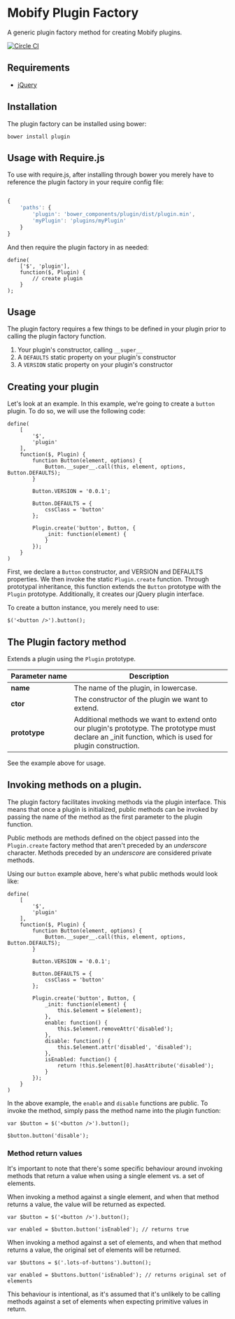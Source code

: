 Mobify Plugin Factory
======

A generic plugin factory method for creating Mobify plugins.

[![Circle CI](https://circleci.com/gh/mobify/plugin/tree/master.png?style=shield&circle-token=9347fa0140425cd2d9098cfcf58f3dfd54ccdca5)](https://circleci.com/gh/mobify/plugin/tree/master)

## Requirements

* [jQuery](https://jquery.com/)

## Installation

The plugin factory can be installed using bower:

```
bower install plugin
```

## Usage with Require.js

To use with require.js, after installing through bower you merely have to reference the plugin factory in your require config file:

```config.js

{
    'paths': {
        'plugin': 'bower_components/plugin/dist/plugin.min',
        'myPlugin': 'plugins/myPlugin'
    }
}

```

And then require the plugin factory in as needed:

```
define(
    ['$', 'plugin'],
    function($, Plugin) {
        // create plugin
    }
);
```

## Usage

The plugin factory requires a few things to be defined in your plugin prior to calling the plugin factory function.

1. Your plugin's constructor, calling `__super__`
2. A `DEFAULTS` static property on your plugin's constructor
3. A `VERSION` static property on your plugin's constructor


## Creating your plugin


Let's look at an example. In this example, we're going to create a `button` plugin. To do so, we will use the following code:

```
define(
	[
		'$',
		'plugin'
	],
	function($, Plugin) {
		function Button(element, options) {
			Button.__super__.call(this, element, options, Button.DEFAULTS);
		}

		Button.VERSION = '0.0.1';

		Button.DEFAULTS = {
			cssClass = 'button'
		};

		Plugin.create('button', Button, {
			_init: function(element) {
			}
		});
	}
)
```

First, we declare a `Button` constructor, and VERSION and DEFAULTS properties. We then invoke the static `Plugin.create` function. Through prototypal inheritance, this function extends the `Button` prototype with the `Plugin` prototype. Additionally, it creates our jQuery plugin interface.

To create a button instance, you merely need to use:

```
$('<button />').button();
```

## The Plugin factory method

Extends a plugin using the `Plugin` prototype.

| Parameter&nbsp;name | Description |
|----------------|-------------|
| **name** | The name of the plugin, in lowercase. |
| **ctor** | The constructor of the plugin we want to extend. |
| **prototype** | Additional methods we want to extend onto our plugin's prototype. The prototype must declare an _init function, which is used for plugin construction. |

See the example above for usage.

## Invoking methods on a plugin.

The plugin factory facilitates invoking methods via the plugin interface. This means that once a plugin is initialized, public methods can be invoked by passing the name of the method as the first parameter to the plugin function.

Public methods are methods defined on the object passed into the `Plugin.create` factory method that aren't preceded by an *underscore* character. Methods preceded by an *underscore* are considered private methods.

Using our `button` example above, here's what public methods would look like:

```
define(
	[
		'$',
		'plugin'
	],
	function($, Plugin) {
		function Button(element, options) {
			Button.__super__.call(this, element, options, Button.DEFAULTS);
		}

		Button.VERSION = '0.0.1';

		Button.DEFAULTS = {
			cssClass = 'button'
		};

		Plugin.create('button', Button, {
			_init: function(element) {
				this.$element = $(element);
			},
			enable: function() {
				this.$element.removeAttr('disabled');
			},
			disable: function() {
				this.$element.attr('disabled', 'disabled');
			},
			isEnabled: function() {
				return !this.$element[0].hasAttribute('disabled');
			}
		});
	}
)
```

In the above example, the `enable` and `disable` functions are public. To invoke the method, simply pass the method name into the plugin function:

```
var $button = $('<button />').button();

$button.button('disable');
```

### Method return values

It's important to note that there's some specific behaviour around invoking methods that return a value when using a single element vs. a set of elements.

When invoking a method against a single element, and when that method returns a value, the value will be returned as expected.

```
var $button = $('<button />').button();

var enabled = $button.button('isEnabled'); // returns true
```

When invoking a method against a set of elements, and when that method returns a value, the original set of elements will be returned.

```
var $buttons = $('.lots-of-buttons').button();

var enabled = $buttons.button('isEnabled'); // returns original set of elements
```

This behaviour is intentional, as it's assumed that it's unlikely to be calling methods against a set of elements when expecting primitive values in return.
